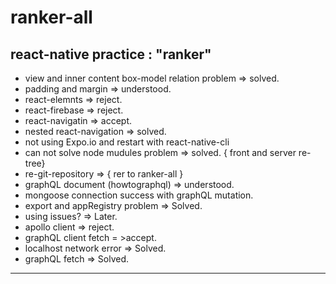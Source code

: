 # ranker-all
## react-native practice : "ranker"

- view and inner content box-model relation problem => solved.
- padding and margin => understood.
- react-elemnts => reject.
- react-firebase => reject.
- react-navigatin => accept.
- nested react-navigation => solved.
- not using Expo.io and restart with react-native-cli
- can not solve node mudules problem => solved. { front and server re-tree} 
- re-git-repository => { rer to ranker-all }
- graphQL document (howtographql) => understood.
- mongoose connection success with graphQL mutation. 
- export and appRegistry problem => Solved.
- using issues? => Later.
- apollo client => reject.
- graphQL client fetch = >accept.
- localhost network error => Solved. 
- graphQL fetch => Solved.
- - -
